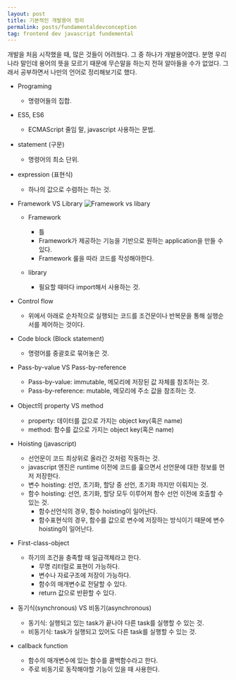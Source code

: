 ```yaml
---
layout: post
title: 기본적인 개발용어 정리
permalink: posts/fundamentaldevconception
tag: frontend dev javascript fundemental
---
```


개발을 처음 시작했을 때, 많은 것들이 어려웠다. 그 중 하나가 개발용어였다. 분명 우리나라 말인데 용어의 뜻을 모르기 때문에 무슨말을 하는지 전혀 알아들을 수가 없었다. 그래서 공부하면서 나만의 언어로 정리해보기로 했다.

- Programing
  * 명령어들의 집합.

- ES5, ES6
  * ECMAScript 줄임 말, javascript 사용하는 문법.

- statement (구문)
  * 명령어의 최소 단위.

- expression (표현식)
  * 하나의 값으로 수렴하는 하는 것.

- Framework VS Library
  ![Framework vs libary](https://www.programcreek.com/wp-content/uploads/2011/09/framework-vs-library.png)

  * Framework
    * 틀
    * Framework가 제공하는 기능을 기반으로 원하는 application을 만들 수 있다.
    * Framework 룰을 따라 코드를 작성해야한다.

  * library
    * 필요할 때마다 import해서 사용하는 것.

- Control flow
  * 위에서 아래로 순차적으로 실행되는 코드를 조건문이나 반복문을 통해 실행순서를 제어하는 것이다.


- Code block (Block statement)
  * 명령어를 중괄호로 묶어놓은 것.

- Pass-by-value VS Pass-by-reference
  * Pass-by-value: immutable, 메모리에 저장된 값 자체를 참조하는 것.
  * Pass-by-reference: mutable, 메모리에 주소 값을 참조하는 것.

- Object의 property VS method
  * property: 데이터를 값으로 가지는 object key(혹은 name)
  * method: 함수를 값으로 가지는 object key(혹은 name)

- Hoisting (javascript)
  * 선언문이 코드 최상위로 올라간 것처럼 작동하는 것.
  * javascript 엔진은 runtime 이전에 코드를 훑으면서 선언문에 대한 정보를 먼저 저장한다.
  * 변수 hoisting: 선언, 초기화, 할당 중 선언, 초기화 까지만 이뤄지는 것.
  * 함수 hoisting: 선언, 초기화, 할당 모두 이루어져 함수 선언 이전에 호출할 수 있는 것.
    * 함수선언식의 경우, 함수 hoisting이 일어난다.
    * 함수표현식의 경우, 함수를 값으로 변수에 저장하는 방식이기 때문에 변수 hoisting이 일어난다.

- First-class-object
  * 하기의 조건을 충족할 때 일급객체라고 한다.
    * 무명 리터럴로 표현이 가능하다.
    * 변수나 자료구조에 저장이 가능하다.
    * 함수의 매개변수로 전달할 수 있다.
    * return 값으로 반환할 수 있다.

- 동기식(synchronous) VS 비동기(asynchronous)
  * 동기식: 실행되고 있는 task가 끝나야 다른 task를 실행할 수 있는 것.
  * 비동기식: task가 실행되고 있어도 다른 task를 실행할 수 있는 것.

- callback function
  * 함수의 매개변수에 있는 함수를 콜백함수라고 한다.
  * 주로 비동기로 동작해야할 기능이 있을 때 사용한다.
